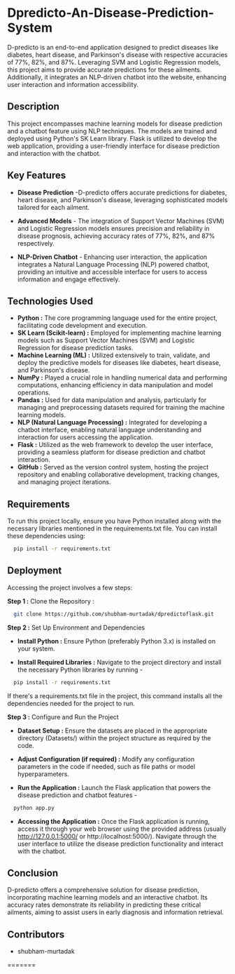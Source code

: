 # Dpredicto-An-Disease-Prediction-System

D-predicto is an end-to-end application designed to predict diseases like diabetes, heart disease, and Parkinson's disease with respective accuracies of 77%, 82%, and 87%. Leveraging SVM and Logistic Regression models, this project aims to provide accurate predictions for these ailments. Additionally, it integrates an NLP-driven chatbot into the website, enhancing user interaction and information accessibility.


## Description 


This project encompasses machine learning models for disease prediction and a chatbot feature using NLP techniques. The models are trained and deployed using Python's SK Learn library. Flask is utilized to develop the web application, providing a user-friendly interface for disease prediction and interaction with the chatbot.
## Key Features 


* **Disease Prediction** -D-predicto offers accurate predictions for diabetes, heart disease, and Parkinson's disease, leveraging sophisticated models tailored for each ailment.

* **Advanced Models** - The integration of Support Vector Machines (SVM) and Logistic Regression models ensures precision and reliability in disease prognosis, achieving accuracy rates of 77%, 82%, and 87% respectively.

* **NLP-Driven Chatbot** - Enhancing user interaction, the application integrates a Natural Language Processing (NLP) powered chatbot, providing an intuitive and accessible interface for users to access information and engage effectively.

## Technologies Used 

* **Python :** The core programming language used for the entire project, facilitating code development and execution.
* **SK Learn (Scikit-learn) :** Employed for implementing machine learning models such as Support Vector Machines (SVM) and Logistic Regression for disease prediction tasks.
* **Machine Learning (ML) :** Utilized extensively to train, validate, and deploy the predictive models for diseases like diabetes, heart disease, and Parkinson's disease.
* **NumPy :** Played a crucial role in handling numerical data and performing computations, enhancing efficiency in data manipulation and model operations.
* **Pandas :** Used for data manipulation and analysis, particularly for managing and preprocessing datasets required for training the machine learning models.
* **NLP (Natural Language Processing) :** Integrated for developing a chatbot interface, enabling natural language understanding and interaction for users accessing the application.
* **Flask :** Utilized as the web framework to develop the user interface, providing a seamless platform for disease prediction and chatbot interaction.
* **GitHub :** Served as the version control system, hosting the project repository and enabling collaborative development, tracking changes, and managing project iterations.





## Requirements

To run this project locally, ensure you have Python installed along with the necessary libraries mentioned in the requirements.txt file. You can install these dependencies using:

```bash
  pip install -r requirements.txt

```
## Deployment

Accessing the project involves a few steps:

**Step 1 :** Clone the Repository : 

```bash
  git clone https://github.com/shubham-murtadak/dpredictoflask.git
```

**Step 2 :** Set Up Environment and Dependencies
* **Install Python :**  Ensure Python (preferably Python 3.x) is installed on your system.

* **Install Required Libraries :** Navigate to the project directory and install the necessary Python libraries by running -

```bash
  pip install -r requirements.txt

```
If there's a requirements.txt file in the project, this command installs all the dependencies needed for the project to run.

**Step 3 :** Configure and Run the Project

* **Dataset Setup :** Ensure the datasets are placed in the appropriate directory (Datasets/) within the project structure as required by the code.

* **Adjust Configuration (if required) :** Modify any configuration parameters in the code if needed, such as file paths or model hyperparameters.

* **Run the Application :** Launch the Flask application that powers the disease prediction and chatbot features - 

```bash
  python app.py

```

* **Accessing the Application :** Once the Flask application is running, access it through your web browser using the provided address (usually http://127.0.0.1:5000/ or http://localhost:5000/). Navigate through the user interface to utilize the disease prediction functionality and interact with the chatbot.

## Conclusion

D-predicto offers a comprehensive solution for disease prediction, incorporating machine learning models and an interactive chatbot. Its accuracy rates demonstrate its reliability in predicting these critical ailments, aiming to assist users in early diagnosis and information retrieval.
## Contributors

* shubham-murtadak
  
=======
